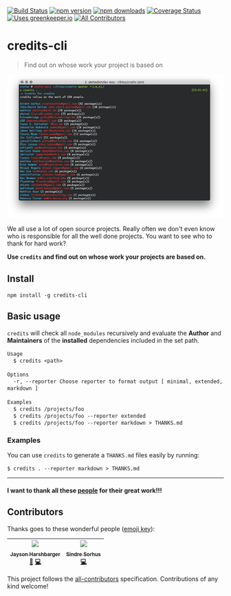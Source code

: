 [![Build Status](http://img.shields.io/travis/stefanjudis/credits-cli.svg?style=flat)](https://travis-ci.org/stefanjudis/credits-cli) [![npm version](http://img.shields.io/npm/v/credits-cli.svg?style=flat)](https://www.npmjs.org/package/credits-cli) [![npm downloads](http://img.shields.io/npm/dm/credits-cli.svg?style=flat)](https://www.npmjs.org/package/credits-cli) [![Coverage Status](http://img.shields.io/coveralls/stefanjudis/credits-cli.svg?style=flat)](https://coveralls.io/r/stefanjudis/credits-cli?branch=master) [![Uses greenkeeper.io](https://img.shields.io/badge/Uses-greenkeeper.io-green.svg)](http://greenkeeper.io/)
[![All Contributors](https://img.shields.io/badge/all_contributors-2-orange.svg?style=flat-square)](#contributors)

# credits-cli
> Find out on whose work your project is based on

![Screenshot](./screenshot.png)

We all use a lot of open source projects. Really often we don't even know who is responsible for all the well done projects. You want to see who to thank for hard work?

**Use `credits` and find out on whose work your projects are based on.**

## Install

```
npm install -g credits-cli
```

## Basic usage

`credits` will check all `node_modules` recursively and evaluate the **Author** and **Maintainers** of the **installed** dependencies included in the set path.

```
Usage
  $ credits <path>

Options
  -r, --reporter Choose reporter to format output [ minimal, extended, markdown ]

Examples
  $ credits /projects/foo
  $ credits /projects/foo --reporter extended
  $ credits /projects/foo --reporter markdown > THANKS.md
```

### Examples

You can use `credits` to generate a `THANKS.md` files easily by running:

```
$ credits . --reporter markdown > THANKS.md
```

***************

#### I want to thank all these [people](./THANKS.md) for their great work!!!

## Contributors

Thanks goes to these wonderful people ([emoji key](https://github.com/kentcdodds/all-contributors#emoji-key)):

<!-- ALL-CONTRIBUTORS-LIST:START - Do not remove or modify this section -->
| [<img src="https://avatars.githubusercontent.com/u/509946?v=3" width="75px;"/><br /><sub>Jayson Harshbarger</sub>](http://www.hypercubed.com)<br />[📖](https://github.com/stefanjudis/credits-cli/commits?author=Hypercubed) [💻](https://github.com/stefanjudis/credits-cli/commits?author=Hypercubed) | [<img src="https://avatars.githubusercontent.com/u/170270?v=3" width="75px;"/><br /><sub>Sindre Sorhus</sub>](https://twitter.com/sindresorhus)<br />[💻](https://github.com/stefanjudis/credits-cli/commits?author=sindresorhus) |
| :---: | :---: |
<!-- ALL-CONTRIBUTORS-LIST:END -->

This project follows the [all-contributors](https://github.com/kentcdodds/all-contributors) specification. Contributions of any kind welcome!